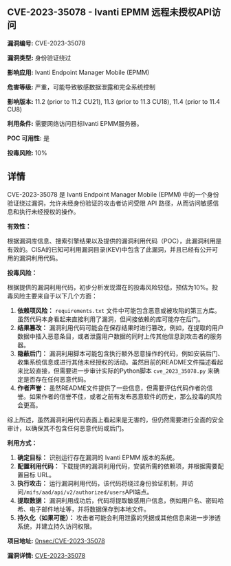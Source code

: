## CVE-2023-35078 - Ivanti EPMM 远程未授权API访问

**漏洞编号:** CVE-2023-35078

**漏洞类型:** 身份验证绕过

**影响应用:** Ivanti Endpoint Manager Mobile (EPMM)

**危害等级:** 严重，可能导致敏感数据泄露和完全系统控制

**影响版本:** 11.2 (prior to 11.2 CU21), 11.3 (prior to 11.3 CU18), 11.4 (prior to 11.4 CU8)

**利用条件:** 需要网络访问目标Ivanti EPMM服务器。

**POC 可用性:** 是

**投毒风险:** 10%

## 详情

CVE-2023-35078 是 Ivanti Endpoint Manager Mobile (EPMM) 中的一个身份验证绕过漏洞，允许未经身份验证的攻击者访问受限 API 路径，从而访问敏感信息和执行未经授权的操作。

**有效性：**

根据漏洞库信息、搜索引擎结果以及提供的漏洞利用代码（POC），此漏洞利用是有效的。CISA的已知可利用漏洞目录(KEV)中包含了此漏洞，并且已经有公开可用的漏洞利用代码。

**投毒风险：**

根据提供的漏洞利用代码，初步分析发现潜在的投毒风险较低，预估为10%。投毒风险主要来自于以下几个方面：

1.  **依赖项风险：** `requirements.txt` 文件中可能包含恶意或被攻陷的第三方库。虽然代码本身看起来直接利用了漏洞，但间接依赖的库可能存在后门。
2.  **结果篡改：** 漏洞利用代码可能会在保存结果时进行篡改，例如，在提取的用户数据中插入恶意条目，或者泄露用户数据的同时上传其他信息到攻击者的服务器。
3.  **隐蔽后门：** 漏洞利用脚本可能包含执行额外恶意操作的代码，例如安装后门、收集系统信息或进行其他未经授权的活动。虽然目前的README文件描述看起来比较直接，但需要进一步审计实际的Python脚本 `cve_2023_35078.py` 来确定是否存在任何恶意代码。
4.  **作者声誉：** 虽然README文件提供了一些信息，但需要评估代码作者的信誉。如果作者的信誉不佳，或者之前有发布恶意软件的历史，那么投毒的风险会更高。

综上所述，虽然漏洞利用代码表面上看起来是无害的，但仍然需要进行全面的安全审计，以确保其不包含任何恶意代码或后门。

**利用方式：**

1.  **确定目标：** 识别运行存在漏洞的 Ivanti EPMM 版本的系统。
2.  **配置利用代码：** 下载提供的漏洞利用代码，安装所需的依赖项，并根据需要配置目标 URL。
3.  **执行攻击：** 运行漏洞利用代码，该代码将绕过身份验证机制，并访问`/mifs/aad/api/v2/authorized/users`API端点。
4.  **提取数据：** 漏洞利用成功后，代码将提取敏感用户信息，例如用户名、密码哈希、电子邮件地址等，并将数据保存到本地文件。
5.  **持久化（如果可能）：** 攻击者可能会利用泄露的凭据或其他信息来进一步渗透系统，并建立持久访问权限。

**项目地址:** [0nsec/CVE-2023-35078](https://github.com/0nsec/CVE-2023-35078)

**漏洞详情:** [CVE-2023-35078](https://nvd.nist.gov/vuln/detail/CVE-2023-35078)